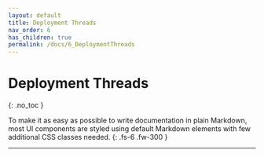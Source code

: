 ```yaml
---
layout: default
title: Deployment Threads
nav_order: 6
has_children: true
permalink: /docs/6_DeploymentThreads
---
```


# Deployment Threads
{: .no_toc }

To make it as easy as possible to write documentation in plain Markdown, most UI components are styled using default
Markdown elements with few additional CSS classes needed.
{: .fs-6 .fw-300 }

---

